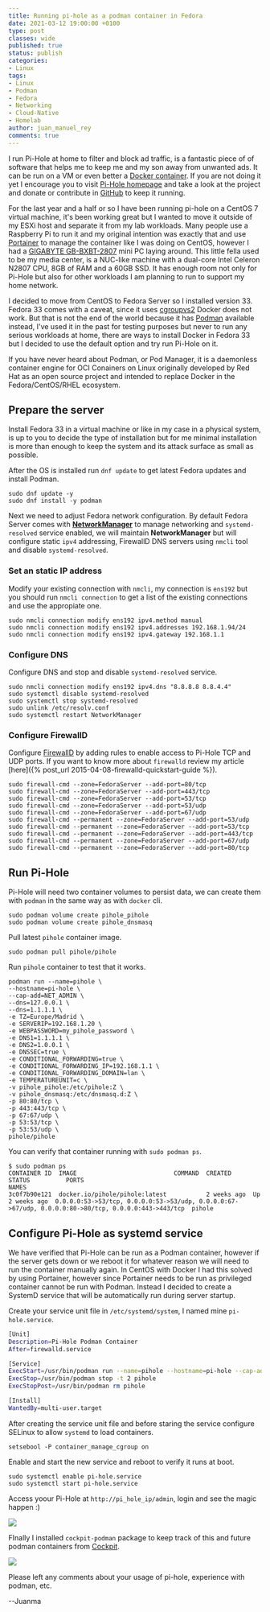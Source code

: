 ```yaml
---
title: Running pi-hole as a podman container in Fedora
date: 2021-03-12 19:00:00 +0100
type: post
classes: wide
published: true
status: publish
categories:
- Linux
tags:
- Linux
- Podman
- Fedora
- Networking
- Cloud-Native
- Homelab
author: juan_manuel_rey
comments: true
---
```

I run Pi-Hole at home to filter and block ad traffic, is a fantastic piece of of software that helps me to keep me and my son away from unwanted ads. It can be run on a VM or even better a [Docker container](https://github.com/pi-hole/docker-pi-hole). If you are not doing it yet I encourage you to visit [Pi-Hole homepage](https://pi-hole.net/) and take a look at the project and donate or contribute in [GitHub](https://github.com/pi-hole) to keep it running.

For the last year and a half or so I have been running pi-hole on a CentOS 7 virtual machine, it's been working great but I wanted to move it outside of my ESXi host and separate it from my lab workloads. Many people use a Raspberry Pi to run it and my original intention was exactly that and use [Portainer](https://www.portainer.io/) to manage the container like I was doing on CentOS, however I had a [GIGABYTE GB-BXBT-2807](https://www.gigabyte.com/Mini-PcBarebone/GB-BXBT-2807-rev-10) mini PC laying around. This little fella used to be my media center, is a NUC-like machine with a dual-core Intel Celeron N2807 CPU, 8GB of RAM and a 60GB SSD. It has enough room not only for Pi-Hole but also for other workloads I am planning to run to support my home network.

I decided to move from CentOS to Fedora Server so I installed version 33. Fedora 33 comes with a caveat, since it uses [cgroupvs2](https://www.kernel.org/doc/html/latest/admin-guide/cgroup-v2.html) Docker does not work. But that is not the end of the world because it has [Podman](https://podman.io/) available instead, I've used it in the past for testing purposes but never to run any serious workloads at home, there are ways to install Docker in Fedora 33 but I decided to use the default option and try run Pi-Hole on it. 

If you have never heard about Podman, or Pod Manager, it is a daemonless container engine for OCI Conainers on Linux originally developed by Red Hat as an open source project and intended to replace Docker in the Fedora/CentOS/RHEL ecosystem. 

## Prepare the server

Install Fedora 33 in a virtual machine or like in my case in a physical system, is up to you to decide the type of installation but for me minimal installation is more than enough to keep the system and its attack surface as small as possible. 

After the OS is installed run `dnf update` to get latest Fedora updates and install Podman.

```
sudo dnf update -y
sudo dnf install -y podman 
```

Next we need to adjust Fedora network configuration. By default Fedora Server comes with [**NetworkManager**](https://wiki.gnome.org/Projects/NetworkManager/) to manage networking and `systemd-resolved` service enabled, we will maintain **NetworkManager** but will configure static `ipv4` addressing, FirewallD DNS servers using `nmcli` tool and disable `systemd-resolved`.

### Set an static IP address

Modify your existing connection with `nmcli`, my connection is `ens192` but you should run `nmcli connection` to get a list of the existing connections and use the appropiate one.

```
sudo nmcli connection modify ens192 ipv4.method manual
sudo nmcli connection modify ens192 ipv4.addresses 192.168.1.94/24
sudo nmcli connection modify ens192 ipv4.gateway 192.168.1.1
```

### Configure DNS

Configure DNS and stop and disable `systemd-resolved` service.

```
sudo nmcli connection modify ens192 ipv4.dns "8.8.8.8 8.8.4.4"
sudo systemctl disable systemd-resolved
sudo systemctl stop systemd-resolved
sudo unlink /etc/resolv.conf
sudo systemctl restart NetworkManager
```

### Configure FirewallD

Configure [FirewallD](https://firewalld.org/) by adding rules to enable access to Pi-Hole TCP and UDP ports. If you want to know more about `firewalld` review my article [here]({% post_url 2015-04-08-firewalld-quickstart-guide %}).

```
sudo firewall-cmd --zone=FedoraServer --add-port=80/tcp
sudo firewall-cmd --zone=FedoraServer --add-port=443/tcp
sudo firewall-cmd --zone=FedoraServer --add-port=53/tcp
sudo firewall-cmd --zone=FedoraServer --add-port=53/udp
sudo firewall-cmd --zone=FedoraServer --add-port=67/udp
sudo firewall-cmd --permanent --zone=FedoraServer --add-port=53/udp
sudo firewall-cmd --permanent --zone=FedoraServer --add-port=53/tcp
sudo firewall-cmd --permanent --zone=FedoraServer --add-port=443/tcp
sudo firewall-cmd --permanent --zone=FedoraServer --add-port=67/udp
sudo firewall-cmd --permanent --zone=FedoraServer --add-port=80/tcp
```

## Run Pi-Hole

Pi-Hole will need two container volumes to persist data, we can create them with `podman` in the same way as with `docker` cli.

```
sudo podman volume create pihole_pihole
sudo podman volume create pihole_dnsmasq
```

Pull latest `pihole` container image. 

```
sudo podman pull pihole/pihole
```

Run `pihole` container to test that it works.

```
podman run --name=pihole \
--hostname=pi-hole \
--cap-add=NET_ADMIN \
--dns=127.0.0.1 \
--dns=1.1.1.1 \
-e TZ=Europe/Madrid \
-e SERVERIP=192.168.1.20 \
-e WEBPASSWORD=my_pihole_password \
-e DNS1=1.1.1.1 \
-e DNS2=1.0.0.1 \
-e DNSSEC=true \
-e CONDITIONAL_FORWARDING=true \
-e CONDITIONAL_FORWARDING_IP=192.168.1.1 \
-e CONDITIONAL_FORWARDING_DOMAIN=lan \
-e TEMPERATUREUNIT=c \
-v pihole_pihole:/etc/pihole:Z \
-v pihole_dnsmasq:/etc/dnsmasq.d:Z \
-p 80:80/tcp \
-p 443:443/tcp \
-p 67:67/udp \
-p 53:53/tcp \
-p 53:53/udp \
pihole/pihole
```

You can verify that container running with `sudo podman ps`.

```
$ sudo podman ps
CONTAINER ID  IMAGE                           COMMAND  CREATED      STATUS          PORTS                                                                                                  NAMES
3c0f7b90e121  docker.io/pihole/pihole:latest           2 weeks ago  Up 2 weeks ago  0.0.0.0:53->53/tcp, 0.0.0.0:53->53/udp, 0.0.0.0:67->67/udp, 0.0.0.0:80->80/tcp, 0.0.0.0:443->443/tcp  pihole
```

## Configure Pi-Hole as systemd service

We have verified that Pi-Hole can be run as a Podman container, however if the server gets down or we reboot it for whatever reason we will need to run the container manually again. In CentOS with Docker I had this solved by using Portainer, however since Portainer needs to be run as privileged container cannot be run with Podman. Instead I decided to create a SystemD service that will be automatically run during server startup.

Create your service unit file in `/etc/systemd/system`, I named mine `pi-hole.service`.

```bash
[Unit]
Description=Pi-Hole Podman Container
After=firewalld.service

[Service]
ExecStart=/usr/bin/podman run --name=pihole --hostname=pi-hole --cap-add=NET_ADMIN --dns=127.0.0.1 --dns=1.1.1.1 -e TZ=Europe/Madrid -e SERVERIP=192.168.1.20 -e WEBPASSWORD=my_pihole_password -e DNS1=1.1.1.1 -e DNS2=1.0.0.1 -e DNSSEC=true -e CONDITIONAL_FORWARDING=true -e CONDITIONAL_FORWARDING_IP=192.168.1.1 -e CONDITIONAL_FORWARDING_DOMAIN=lan -e TEMPERATUREUNIT=c -v pihole_pihole:/etc/pihole:Z -v pihole_dnsmasq:/etc/dnsmasq.d:Z -p 80:80/tcp -p 443:443/tcp -p 67:67/udp -p 53:53/tcp -p 53:53/udp pihole/pihole
ExecStop=/usr/bin/podman stop -t 2 pihole
ExecStopPost=/usr/bin/podman rm pihole

[Install]
WantedBy=multi-user.target
```

After creating the service unit file and before staring the service configure SELinux to allow `systemd` to load containers.

```
setsebool -P container_manage_cgroup on
```

Enable and start the new service and reboot to verify it runs at boot. 

```
sudo systemctl enable pi-hole.service
sudo systemctl start pi-hole.service
```

Access yoour Pi-Hole at `http://pi_hole_ip/admin`, login and see the magic happen :)

[![](/assets/images/pi-hole.png)]({{site.url}}/assets/images/pi-hole.png)

FInally I installed `cockpit-podman` package to keep track of this and future podman containers from [Cockpit](https://cockpit-project.org/). 

[![](/assets/images/cockpit-podman.png)]({{site.url}}/assets/images/cockpit-podman.png)

Please left any comments about your usage of pi-hole, experience with podman, etc.

--Juanma